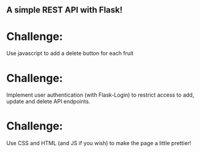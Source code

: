 ## A simple REST API with Flask!
# Challenge:
Use javascript to add a delete button for each fruit

# Challenge:
Implement user authentication (with Flask-Login) to restrict access to add, update and delete API endpoints.

# Challenge: 
Use CSS and HTML (and JS if you wish) to make the page a little prettier!